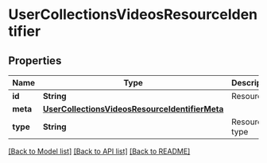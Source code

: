# UserCollectionsVideosResourceIdentifier

## Properties
Name | Type | Description | Notes
------------ | ------------- | ------------- | -------------
**id** | **String** | Resource id | 
**meta** | [**UserCollectionsVideosResourceIdentifierMeta**](UserCollectionsVideosResourceIdentifierMeta.md) |  | [optional] 
**type** | **String** | Resource type | 

[[Back to Model list]](../README.md#documentation-for-models) [[Back to API list]](../README.md#documentation-for-api-endpoints) [[Back to README]](../README.md)


